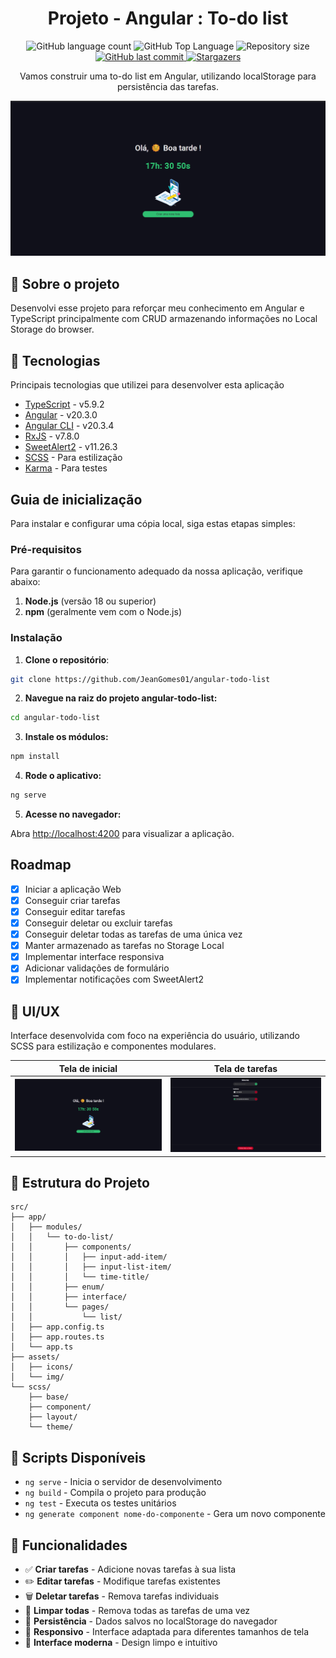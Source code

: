 <h1 align="center">Projeto - Angular : To-do list</h1>

<p align="center">
  <img alt="GitHub language count" src="https://img.shields.io/github/languages/count/JeanGomes01/angular-todo-list">

  <img alt="GitHub Top Language" src="https://img.shields.io/github/languages/top/JeanGomes01/angular-todo-list" />

  <img alt="Repository size" src="https://img.shields.io/github/repo-size/JeanGomes01/angular-todo-list">
  
  <a href="https://github.com/JeanGomes01/angular-todo-list/commits/master">
    <img alt="GitHub last commit" src="https://img.shields.io/github/last-commit/JeanGomes01/angular-todo-list">
  </a>
    
   <a href="https://github.com/JeanGomes01/angular-todo-list/stargazers">
    <img alt="Stargazers" src="https://img.shields.io/github/stars/JeanGomes01/angular-todo-list?style=social">
  </a>
</p>

<p align="center">Vamos construir uma to-do list em Angular, utilizando localStorage para persistência das tarefas. </p>

<p align="center">
<img alt="tela inicial" src="github/tela_1.png" />
</p>

## 🥶 Sobre o projeto

Desenvolvi esse projeto para reforçar meu conhecimento em Angular e TypeScript principalmente com CRUD armazenando informações no Local Storage do browser.

## 🚀 Tecnologias

Principais tecnologias que utilizei para desenvolver esta aplicação

- [TypeScript](https://www.typescriptlang.org/) - v5.9.2
- [Angular](https://angular.dev/overview) - v20.3.0
- [Angular CLI](https://angular.dev/tools/cli) - v20.3.4
- [RxJS](https://rxjs.dev/) - v7.8.0
- [SweetAlert2](https://sweetalert2.github.io/) - v11.26.3
- [SCSS](https://sass-lang.com/) - Para estilização
- [Karma](https://karma-runner.github.io/) - Para testes

## Guia de inicialização

Para instalar e configurar uma cópia local, siga estas etapas simples:

### Pré-requisitos

Para garantir o funcionamento adequado da nossa aplicação, verifique abaixo:

1. **Node.js** (versão 18 ou superior)
2. **npm** (geralmente vem com o Node.js)

### Instalação

1. **Clone o repositório**:

```sh
git clone https://github.com/JeanGomes01/angular-todo-list
```

2. **Navegue na raiz do projeto angular-todo-list:**

```sh
cd angular-todo-list
```

3. **Instale os módulos:**

```sh
npm install
```

4. **Rode o aplicativo:**

```sh
ng serve
```

5. **Acesse no navegador:**

Abra [http://localhost:4200](http://localhost:4200) para visualizar a aplicação.

## Roadmap

- [x] Iniciar a aplicação Web
- [x] Conseguir criar tarefas
- [x] Conseguir editar tarefas
- [x] Conseguir deletar ou excluir tarefas
- [x] Conseguir deletar todas as tarefas de uma única vez
- [x] Manter armazenado as tarefas no Storage Local
- [x] Implementar interface responsiva
- [x] Adicionar validações de formulário
- [x] Implementar notificações com SweetAlert2

## 🎨 UI/UX

Interface desenvolvida com foco na experiência do usuário, utilizando SCSS para estilização e componentes modulares.

|             Tela de inicial             |               Tela de tarefas                |
| :-------------------------------------: | :------------------------------------------: |
| ![Tela de início](github/tela_1.png) | ![Tela de tarefas](github/Tela_2.png) |

## 📁 Estrutura do Projeto

```
src/
├── app/
│   ├── modules/
│   │   └── to-do-list/
│   │       ├── components/
│   │       │   ├── input-add-item/
│   │       │   ├── input-list-item/
│   │       │   └── time-title/
│   │       ├── enum/
│   │       ├── interface/
│   │       └── pages/
│   │           └── list/
│   ├── app.config.ts
│   ├── app.routes.ts
│   └── app.ts
├── assets/
│   ├── icons/
│   └── img/
└── scss/
    ├── base/
    ├── component/
    ├── layout/
    └── theme/
```

## 🚀 Scripts Disponíveis

- `ng serve` - Inicia o servidor de desenvolvimento
- `ng build` - Compila o projeto para produção
- `ng test` - Executa os testes unitários
- `ng generate component nome-do-componente` - Gera um novo componente

## 📝 Funcionalidades

- ✅ **Criar tarefas** - Adicione novas tarefas à sua lista
- ✏️ **Editar tarefas** - Modifique tarefas existentes
- 🗑️ **Deletar tarefas** - Remova tarefas individuais
- 🧹 **Limpar todas** - Remova todas as tarefas de uma vez
- 💾 **Persistência** - Dados salvos no localStorage do navegador
- 📱 **Responsivo** - Interface adaptada para diferentes tamanhos de tela
- 🎨 **Interface moderna** - Design limpo e intuitivo
